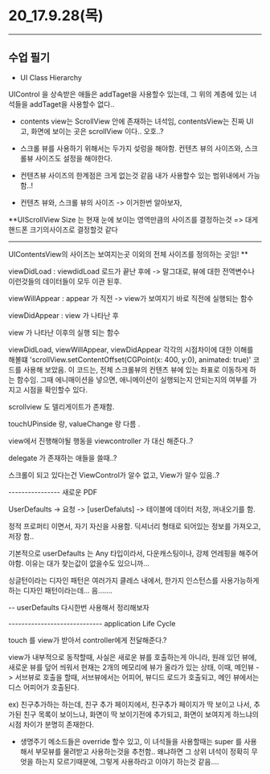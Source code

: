 # 20_17.9.28(목)

---

## 수업 필기


 - UI Class Hierarchy

 UIControl 을 상속받은 애들은 addTaget을 사용할수 있는데, 그 위의 계층에 있는 녀석들을 addTaget을 사용할수 없다..
 
  - contents view는 ScrollView 안에 존재하는 녀석임, contentsView는 진짜 UI 고, 화면에 보이는 곳은 scrollView 이다.. 오호..?

  - 스크롤 뷰를 사용하기 위해서는 두가지 섲렁을 해야함. 컨텐츠 뷰의 사이즈와, 스크롤뷰 사이즈도 설정을 해야한다.

  - 컨텐츠뷰 사이즈의 한계점은 크게 없는것 같음 내가 사용할수 있는 범위내에서 가능함..!

  - 컨텐츠 뷰와, 스크롤 뷰의 사이즈  -> 이거한번 알아보자, 

  
  
  **UIScrollView Size 는 현재 눈에 보이는 영역만큼의 사이즈를 결정하는것 => 대게 핸드폰 크기의사이즈로 결정할것 같다
  *****
  UIContentsView의 사이즈는 보여지는곳 이외의 전체 사이즈를 정의하는 곳임! **
  
  
  viewDidLoad : viewdidLoad 로드가 끝난 후에 -> 말그대로, 뷰에 대한 전역변수나 이런것들의 데이터들이 모두 이관 된후.
  
  viewWillAppear : appear 가 직전 -> view가 보여지기 바로 직전에 실행되는 함수 
  
  viewDidAppear : view 가 나타난 후 
  
  view 가 나타난 이후의 실행 되는 함수 
  
  
  
  
  viewDidLoad, viewWillAppear, viewDidAppear 각각의 시점차이에 대한 이해를 해볼떄 'scrollView.setContentOffset(CGPoint(x: 400, y:0), animated: true)' 코드를 사용해 보았음. 이 코드는, 전체 스크롤뷰의 컨텐츠 뷰에 있는 좌표로 이동하게 하는 함수임. 그때 에니매이션을 넣으면, 애니메이션이 실행되는지 안되는지의 여부를 가지고 시점을 확인할수 있다. 
  
  
  
  
  
  
  scrollview 도 델리게이트가 존재함. 
  
  
  
  touchUPinside 랑, valueChange 랑 다름 .
  
  
  view에서 진행해야될 행동을 viewcontroller 가 대신 해준다..? 
  
  delegate 가 존재하는 애들을 쓸때..?
  
  
  스크롤이 되고 있다는건 ViewControl가 알수 없고, View가 알수 있음..? 
  
  
  
  ---------------- 새로운 PDF
  
  
  UserDefaults -> 요청 -> [userDefaluts] -> 테이블에 데이터 저장, 꺼내오기를 함. 
  
  정적 프로퍼티 이면서, 자기 자신을 사용함. 딕셔너리 형태로 되어있는 정보를 가져오고, 저장 함..
  
  
  기본적으로 userDefaults 는 Any 타입이라서, 다운캐스팅이나, 강제 언레핑을 해주어야함. 이유는 대가 찾는값이 없을수도 있으니까... 
  
  
  
 싱글턴이라는 디자인 패턴은 여러가지 클레스 내에서, 한가지 인스턴스를 사용가능하게 하는 디자인 패턴이라는데... 음.......
 
 
 
-- userDefaults 다시한번 사용해서 정리해보자

----------------------------- application Life Cycle

touch 를 view가 받아서 controller에게 전달해준다.? 



view가 내부적으로 동작할때, 사실은 새로운 뷰를 호출하는게 아니라, 원래 있던 뷰에, 새로운 뷰를 덮어 씌워서 현재는 2개의 메모리에 뷰가 올라가 있는 상태, 이때, 메인뷰 -> 서브뷰로 호출을 할때, 서브뷰에서는 어피어, 뷰디드 로드가 호출되고, 메인 뷰에서는 디스 어피어가 호출된다. 

ex) 친구추가하는 하는데, 친구 추가 페이지에서, 친구추가 페이지가 딱 보이고 나서, 추가된 친구 목록이 보이느냐, 화면이 딱 보이기전에 추가되고, 화면이 보여지게 하느냐의 시점 차이가 분명히 존재한다.


 - 생명주기 메소드들은 override 할수 있고, 이 녀석들을 사용할때는 super 를 사용해서 부모뷰를 물려받고 사용하는것을 추천함.. 왜냐하면 그 상위 녀석이 정확히 무엇을 하는지 모르기때문에, 그렇게 사용하라고 이야기 하는것 같음.... 

 
 


  
  